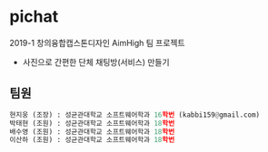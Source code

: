 # pichat

2019-1 창의융합캡스톤디자인 AimHigh 팀 프로젝트
- 사진으로 간편한 단체 채팅방(서비스) 만들기

## 팀원
```python
현지웅 (조장) : 성균관대학교 소프트웨어학과 16학번 (kabbi159@gmail.com)
박태현 (조원) : 성균관대학교 소프트웨어학과 18학번
배수영 (조원) : 성균관대학교 소프트웨어학과 18학번
이산하 (조원) : 성균관대학교 소프트웨어학과 18학번
```

## 
